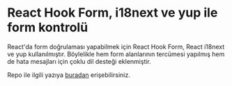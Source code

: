 # React Hook Form, i18next ve yup ile form kontrolü

React'da form doğrulaması yapabilmek için React Hook Form, React i18next ve yup kullanılmıştır. Böylelikle hem form alanlarının tercümesi yapılmış hem de hata mesajları için çoklu dil desteği eklenmiştir.

Repo ile ilgili yazıya [buradan](https://blog.gkhan.me/react/react-hook-form-i18next-ve-yup-ile-form-kontrolu/) erişebilirsiniz.
